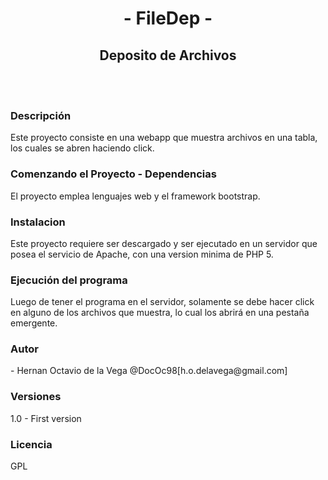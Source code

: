 <h1 align="center">- FileDep -</h1>
<h2 align="center">Deposito de Archivos</h2>
<br>
<br>
<h3>Descripción</h3>
Este proyecto consiste en una webapp que muestra archivos en una tabla, los cuales se abren haciendo click. 
<br>
<h3>Comenzando el Proyecto - Dependencias</h3>
El proyecto emplea lenguajes web y el framework bootstrap.
<br>
<h3>Instalacion</h3>
Este proyecto requiere ser descargado y ser ejecutado en un servidor que posea el servicio de Apache, con una version minima de PHP 5.
<br>
<h3>Ejecución del programa</h3>
Luego de tener el programa en el servidor, solamente se debe hacer click en alguno de los archivos que muestra, lo cual los abrirá en una pestaña emergente.
<br>
<h3>Autor</h3>
- Hernan Octavio de la Vega @DocOc98[h.o.delavega@gmail.com]
<br>
<h3>Versiones</h3>
1.0 - First version
<br>
<h3>Licencia</h3>
GPL
